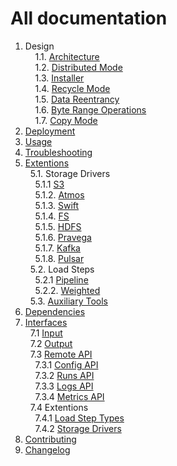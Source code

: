 # All documentation

1. Design<br/>
&nbsp;&nbsp;&nbsp;&nbsp;1.1. [Architecture](design/architecture)<br/>
&nbsp;&nbsp;&nbsp;&nbsp;1.2. [Distributed Mode](design/distributed_mode)<br/>
&nbsp;&nbsp;&nbsp;&nbsp;1.3. [Installer](../src/main/java/com/emc/mongoose/base/env)<br/>
&nbsp;&nbsp;&nbsp;&nbsp;1.4. [Recycle Mode](design/recycle_mode)<br/>
&nbsp;&nbsp;&nbsp;&nbsp;1.5. [Data Reentrancy](design/data_reentrancy)<br/>
&nbsp;&nbsp;&nbsp;&nbsp;1.6. [Byte Range Operations](usage/load/operations/byte_ranges)<br/>
&nbsp;&nbsp;&nbsp;&nbsp;1.7. [Copy Mode](design/copy_mode)<br/>
2. [Deployment](deployment)<br/>
3. [Usage](usage)<br/>
4. [Troubleshooting](troubleshooting)<br/>
5. [Extentions](https://github.com/emc-mongoose/mongoose)<br/>
&nbsp;&nbsp;5.1. Storage Drivers<br/>
&nbsp;&nbsp;&nbsp;&nbsp;5.1.1  [S3](https://github.com/emc-mongoose/mongoose-storage-driver-s3)<br/>
&nbsp;&nbsp;&nbsp;&nbsp;5.1.2. [Atmos](https://github.com/emc-mongoose/mongoose-storage-driver-atmos)<br/>
&nbsp;&nbsp;&nbsp;&nbsp;5.1.3. [Swift](https://github.com/emc-mongoose/mongoose-storage-driver-swift)<br/>
&nbsp;&nbsp;&nbsp;&nbsp;5.1.4. [FS](https://github.com/emc-mongoose/mongoose-storage-driver-fs)<br/>
&nbsp;&nbsp;&nbsp;&nbsp;5.1.5. [HDFS](https://github.com/emc-mongoose/mongoose-storage-driver-hdfs)<br/>
&nbsp;&nbsp;&nbsp;&nbsp;5.1.6. [Pravega](https://github.com/emc-mongoose/mongoose-storage-driver-pravega)<br/>
&nbsp;&nbsp;&nbsp;&nbsp;5.1.7. [Kafka](https://github.com/emc-mongoose/mongoose-storage-driver-kafka)<br/>
&nbsp;&nbsp;&nbsp;&nbsp;5.1.8. [Pulsar](https://github.com/emc-mongoose/mongoose-storage-driver-pulsar)<br/>
&nbsp;&nbsp;5.2. Load Steps<br/>
&nbsp;&nbsp;&nbsp;&nbsp;5.2.1  [Pipeline](https://github.com/emc-mongoose/mongoose-load-step-pipeline)<br/>
&nbsp;&nbsp;&nbsp;&nbsp;5.2.2. [Weighted](https://github.com/emc-mongoose/mongoose-load-step-weighted)<br/>
&nbsp;&nbsp;5.3. [Auxiliary Tools](https://github.com/emc-mongoose/mongoose#auxiliary-tools)
6. [Dependencies](dependencies)<br/>
7. [Interfaces](interfaces#interfaces)<br/>
&nbsp;&nbsp;7.1 [Input](interfaces/input)<br/>
&nbsp;&nbsp;7.2 [Output](interfaces/output)<br/>
&nbsp;&nbsp;7.3 [Remote API](interfaces/api/remote)<br/>
&nbsp;&nbsp;&nbsp;&nbsp;7.3.1 [Config API](interfaces/api/remote#config)<br/>
&nbsp;&nbsp;&nbsp;&nbsp;7.3.2 [Runs API](interfaces/api/remote#run)<br/>
&nbsp;&nbsp;&nbsp;&nbsp;7.3.3 [Logs API](interfaces/api/remote#logs)<br/>
&nbsp;&nbsp;&nbsp;&nbsp;7.3.4 [Metrics API](interfaces/api/remote#metrics)<br/>
&nbsp;&nbsp;7.4 Extentions <br/>
&nbsp;&nbsp;&nbsp;&nbsp;7.4.1 [Load Step Types](interfaces/api/extensions/load_step)<br/>
&nbsp;&nbsp;&nbsp;&nbsp;7.4.2 [Storage Drivers](interfaces/api/extensions/storage_driver)<br/>
8. [Contributing](CONTRIBUTING.md)<br/>
9. [Changelog](changelog)<br/>
